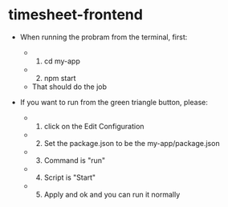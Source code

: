 # timesheet-frontend

* When running the probram from the terminal, first:
  * 1. cd my-app
  * 2. npm start
  * That should do the job

* If you want to run from the green triangle button, please:
  * 1. click on the Edit Configuration
  * 2. Set the package.json to be the my-app/package.json
  * 3. Command is "run"
  * 4. Script is "Start"
  * 5. Apply and ok and you can run it normally
